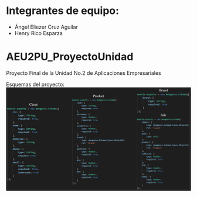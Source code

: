 # Integrantes de equipo:
- Ángel Eliezer Cruz Aguilar
- Henry Rico Esparza


# AEU2PU_ProyectoUnidad
Proyecto Final de la Unidad No.2 de Aplicaciones Empresariales

Esquemas del proyecto:
![alt tag](https://github.com/anelcrag96/AEU2PU_ProyectoUnidad/blob/master/Proyecto%20Unidad%20No.2.png)